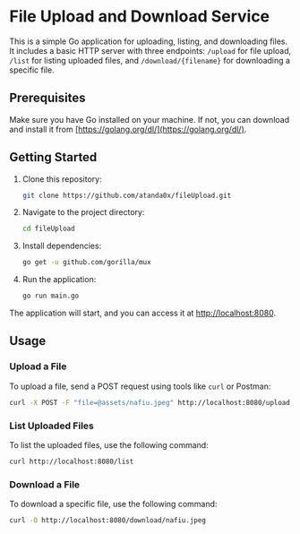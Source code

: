 # File Upload and Download Service

This is a simple Go application for uploading, listing, and downloading files. It includes a basic HTTP server with three endpoints: `/upload` for file upload, `/list` for listing uploaded files, and `/download/{filename}` for downloading a specific file.

## Prerequisites

Make sure you have Go installed on your machine. If not, you can download and install it from [https://golang.org/dl/](https://golang.org/dl/).

## Getting Started

1. Clone this repository:

    ```bash
    git clone https://github.com/atanda0x/fileUpload.git
    ```

2. Navigate to the project directory:

    ```bash
    cd fileUpload
    ```

3. Install dependencies:

    ```bash
    go get -u github.com/gorilla/mux
    ```

4. Run the application:

    ```bash
    go run main.go
    ```

The application will start, and you can access it at [http://localhost:8080](http://localhost:8080).

## Usage

### Upload a File

To upload a file, send a POST request using tools like `curl` or Postman:

```bash
curl -X POST -F "file=@assets/nafiu.jpeg" http://localhost:8080/upload
```
### List Uploaded Files

To list the uploaded files, use the following command:

```bash
curl http://localhost:8080/list
```
### Download a File

To download a specific file, use the following command:

```bash
curl -O http://localhost:8080/download/nafiu.jpeg
```